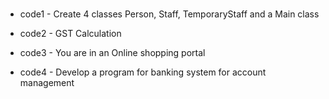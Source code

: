 #
- code1 - Create 4 classes Person, Staff, TemporaryStaff and a Main class

- code2 - GST Calculation

- code3 - You are in an Online shopping portal

- code4 - Develop a program for banking system for account management
#
